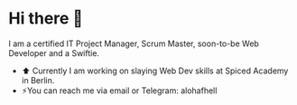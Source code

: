 # Hi there 👋

I am a certified IT Project Manager, Scrum Master, soon-to-be Web Developer and a Swiftie.
- :arrow_up: Currently I am working on slaying Web Dev skills at Spiced Academy in Berlin.
- ⚡You can reach me via email or Telegram: alohafhell

